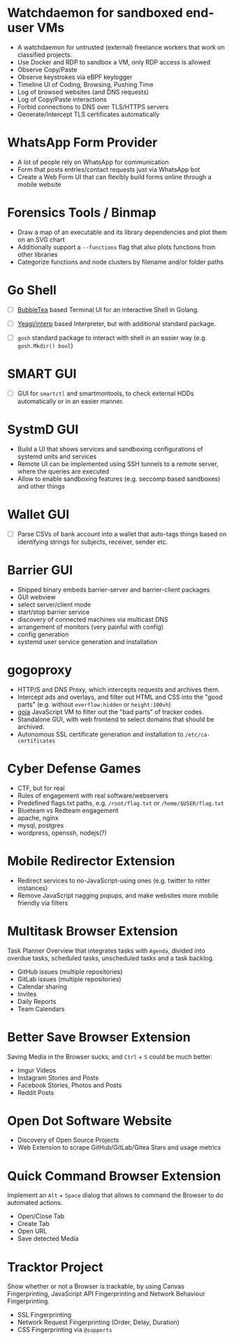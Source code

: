 
# Watchdaemon for sandboxed end-user VMs

- A watchdaemon for untrusted (external) freelance workers that work on classified projects.
- Use Docker and RDP to sandbox a VM, only RDP access is allowed
- Observe Copy/Paste
- Observe keystrokes via eBPF keylogger
- Timeline UI of Coding, Browsing, Pushing Time
- Log of browsed websites (and DNS requests)
- Log of Copy/Paste interactions
- Forbid connections to DNS over TLS/HTTPS servers
- Generate/Intercept TLS certificates automatically


# WhatsApp Form Provider

- A lot of people rely on WhatsApp for communication
- Form that posts entries/contact requests just via WhatsApp bot
- Create a Web Form UI that can flexibly build forms online through a mobile website


# Forensics Tools / Binmap

- Draw a map of an executable and its library dependencies and plot them on an SVG chart
- Additionally support a `--functions` flag that also plots functions from other libraries
- Categorize functions and node clusters by filename and/or folder paths


# Go Shell

- [ ] [BubbleTea](https://github.com/charmbracelet/bubbletea) based Terminal UI for an interactive Shell in Golang.
- [ ] [Yeagi/interp](https://github.com/traefik/yaegi) based Interpreter, but with additional standard package.
- [ ] `gosh` standard package to interact with shell in an easier way (e.g. `gosh.Mkdir() bool`)


# SMART GUI

- [ ] GUI for `smartctl` and smartmontools, to check external HDDs automatically
      or in an easier manner.


# SystmD GUI

- Build a UI that shows services and sandboxing configurations of systemd units and services
- Remote UI can be implemented using SSH tunnels to a remote server, where the queries are executed
- Allow to enable sandboxing features (e.g. seccomp based sandboxes) and other things


# Wallet GUI

- [ ] Parse CSVs of bank account into a wallet that auto-tags things based on identifying
      strings for subjects, receiver, sender etc.


# Barrier GUI

- Shipped binary embeds barrier-server and barrier-client packages
- GUI webview
- select server/client mode
- start/stop barrier service
- discovery of connected machines via multicast DNS
- arrangement of monitors (very painful with config)
- config generation
- systemd user service generation and installation


# gogoproxy

- HTTP/S and DNS Proxy, which intercepts requests and archives them.
- Intercept ads and overlays, and filter out HTML and CSS into the "good parts" (e.g. without `overflow:hidden` or `height:100vh`)
- [goja](https://github.com/dop251/goja) JavaScript VM to filter out the "bad parts" of tracker codes.
- Standalone GUI, with web frontend to select domains that should be archived.
- Autonomous SSL certificate generation and installation to `/etc/ca-certificates`


# Cyber Defense Games

- CTF, but for real
- Rules of engagement with real software/webservers
- Predefined flags.txt paths, e.g. `/root/flag.txt` or `/home/$USER/flag.txt`
- Blueteam vs Redteam engagement
- apache, nginx
- mysql, postgres
- wordpress, openssh, nodejs(?)


# Mobile Redirector Extension

- Redirect services to no-JavaScript-using ones (e.g. twitter to nitter instances)
- Remove JavaScript nagging popups, and make websites more mobile friendly via filters


# Multitask Browser Extension

Task Planner Overview that integrates tasks with `Agenda`, divided into overdue
tasks, scheduled tasks, unscheduled tasks and a task backlog.

- GitHub issues (multiple repositories)
- GitLab issues (multiple repositories)
- Calendar sharing
- Invites
- Daily Reports
- Team Calendars


# Better Save Browser Extension

Saving Media in the Browser sucks, and `Ctrl` + `S` could be much better.

- Imgur Videos
- Instagram Stories and Posts
- Facebook Stories, Photos and Posts
- Reddit Posts


# Open Dot Software Website

- Discovery of Open Source Projects
- Web Extension to scrape GitHub/GitLab/Gitea Stars and usage metrics


# Quick Command Browser Extension

Implement an `Alt` + `Space` dialog that allows to command the Browser to
do automated actions.

- Open/Close Tab
- Create Tab
- Open URL
- Save detected Media


# Tracktor Project

Show whether or not a Browser is trackable, by using Canvas Fingerprinting,
JavaScript API Fingerprinting and Network Behaviour Fingerprinting.

- SSL Fingerprinting
- Network Request Fingerprinting (Order, Delay, Duration)
- CSS Fingerprinting via `@supports`

